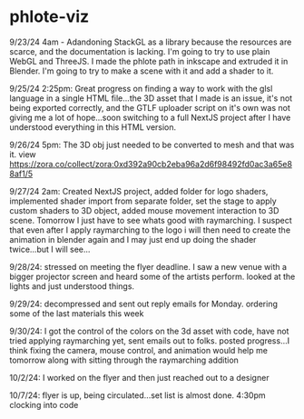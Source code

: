 # phlote-viz

9/23/24 4am - Adandoning StackGL as a library because the resources are scarce, and the documentation is lacking. I'm going to try to use plain WebGL and ThreeJS. I made the phlote path in inkscape and extruded it in Blender. I'm going to try to make a scene with it and add a shader to it. 

9/25/24 2:25pm: Great progress on finding a way to work with the glsl language in a single HTML file...the 3D asset that I made is an issue, it's not being exported correctly, and the GTLF uploader script on it's own was not giving me a lot of hope...soon switching to a full NextJS project after I have understood everything in this HTML version. 

9/26/24 5pm: The 3D obj just needed to be converted to mesh and that was it. view https://zora.co/collect/zora:0xd392a90cb2eba96a2d6f98492fd0ac3a65e88af1/5

9/27/24 2am: Created NextJS project, added folder for logo shaders, implemented shader import from separate folder, set the stage to apply custom shaders to 3D object, added mouse movement interaction to 3D scene. Tomorrow I just have to see whats good with raymarching. I suspect that even after I apply raymarching to the logo i will then need to create the animation in blender again and I may just end up doing the shader twice...but I will see...

9/28/24: stressed on meeting the flyer deadline. I saw a new venue with a bigger projector screen and heard some of the artists perform. looked at the lights and just understood things. 

9/29/24: decompressed and sent out reply emails for Monday. ordering some of the last materials this week

9/30/24: I got the control of the colors on the 3d asset with code, have not tried applying raymarching yet, sent emails out to folks. posted progress...I think fixing the camera, mouse control, and animation would help me tomorrow along with sitting through the raymarching addition

10/2/24: I worked on the flyer and then just reached out to a designer 

10/7/24: flyer is up, being circulated...set list is almost done. 4:30pm clocking into code

